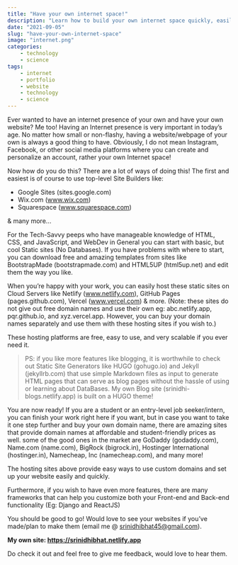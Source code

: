 ```yaml
---
title: "Have your own internet space!"
description: "Learn how to build your own internet space quickly, easily and freely in this quick read!"
date: "2021-09-05"
slug: "have-your-own-internet-space"
image: "internet.png"
categories:
    - technology
    - science
tags:
    - internet
    - portfolio
    - website
    - technology
    - science
---
```


Ever wanted to have an internet presence of your own and have your own website? Me too! Having an Internet presence is very important in today’s age. No matter how small or non-flashy, having a website/webpage of your own is always a good thing to have. Obviously, I do not mean Instagram, Facebook, or other social media platforms where you can create and personalize an account, rather your own Internet space!

Now how do you do this? There are a lot of ways of doing this! The first and easiest is of course to use top-level Site Builders like:

- Google Sites (sites.google.com)
- Wix.com (www.wix.com)
- Squarespace (www.squarespace.com)

& many more...

For the Tech-Savvy peeps who have manageable knowledge of HTML, CSS, and JavaScript, and WebDev in General you can start with basic, but cool Static sites (No Databases). If you have problems with where to start, you can download free and amazing templates from sites like BootstrapMade (bootstrapmade.com) and HTML5UP (html5up.net) and edit them the way you like.

When you’re happy with your work, you can easily host these static sites on Cloud Servers like Netlify (www.netlify.com), GitHub Pages (pages.github.com), Vercel (www.vercel.com) & more. (Note: these sites do not give out free domain names and use their own eg: abc.netlify.app, pqr.github.io, and xyz.vercel.app. However, you can buy your domain names separately and use them with these hosting sites if you wish to.)

These hosting platforms are free, easy to use, and very scalable if you ever need it.

>PS: if you like more features like blogging, it is worthwhile to check out Static Site Generators like HUGO (gohugo.io) and Jekyll (jekyllrb.com) that use simple Markdown files as input to generate HTML pages that can serve as blog pages without the hassle of using or learning about DataBases. My own Blog site (srinidhi-blogs.netlify.app) is built on a HUGO theme!

You are now ready! If you are a student or an entry-level job seeker/intern, you can finish your work right here if you want, but in case you want to take it one step further and buy your own domain name, there are amazing sites that provide domain names at affordable and student-friendly prices as well. some of the good ones in the market are GoDaddy (godaddy.com), Name.com (name.com), BigRock (bigrock.in), Hostinger International (hostinger.in), Namecheap, Inc (namecheap.com), and many more!

The hosting sites above provide easy ways to use custom domains and set up your website easily and quickly.

Furthermore, if you wish to have even more features, there are many frameworks that can help you customize both your Front-end and Back-end functionality (Eg: Django and ReactJS)

You should be good to go! Would love to see your websites if you’ve made/plan to make them (email me @ srinidhibhat45@gmail.com)️.

**My own site: https://srinidhibhat.netlify.app**

Do check it out and feel free to give me feedback, would love to hear them.
